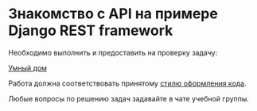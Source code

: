 # Знакомство с API на примере Django REST framework

Необходимо выполнить и предоставить на проверку задачу:

[Умный дом](./smart_home)

Работа должна соответствовать принятому [стилю оформления кода](https://github.com/netology-code/codestyle/tree/master/python).

Любые вопросы по решению задач задавайте в чате учебной группы.